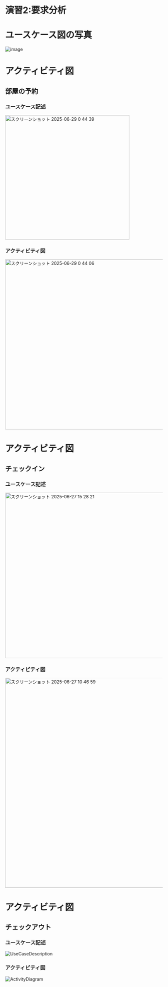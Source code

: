 # 演習2:要求分析
# ユースケース図の写真

![image](https://github.com/user-attachments/assets/1174e749-0edf-4cb9-877d-e07e4b8728bd)

# アクティビティ図
## 部屋の予約
### ユースケース記述
<img width="397" alt="スクリーンショット 2025-06-29 0 44 39" src="https://github.com/user-attachments/assets/d2a855c8-6c8c-45fc-8f99-7eaa278cf211" />


### アクティビティ図
<img width="543" alt="スクリーンショット 2025-06-29 0 44 06" src="https://github.com/user-attachments/assets/ef101fa3-5572-4fae-8190-8173c10409cf" />





# アクティビティ図
## チェックイン
### ユースケース記述
<img width="528" alt="スクリーンショット 2025-06-27 15 28 21" src="https://github.com/user-attachments/assets/f928f75a-cdf6-4489-8184-28ac47addcb9" />


### アクティビティ図
<img width="670" alt="スクリーンショット 2025-06-27 10 46 59" src="https://github.com/user-attachments/assets/8f6fc364-2cb5-47f6-8db8-f444cbe15d38" />


# アクティビティ図
## チェックアウト
### ユースケース記述
![UseCaseDescription](https://github.com/user-attachments/assets/358cae4b-e3cc-42e8-85d7-bbb3bb81190c)

### アクティビティ図
![ActivityDiagram](https://github.com/user-attachments/assets/050cc44e-1c1d-4e84-b2c9-b2963404ae4e)


